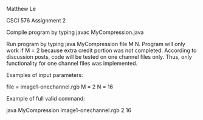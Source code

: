 Matthew Le

CSCI 576 Assignment 2


Compile program by typing javac MyCompression.java



Run program by typing java MyCompression file M N. Program will only work if M = 2 because extra credit portion was not completed. According to discussion posts, code will be tested on one channel files only. Thus, only functionality for one channel files was implemented. 


Examples of input parameters:

file = image1-onechannel.rgb
M = 2
N = 16


Example of full valid command:

java MyCompression image1-onechannel.rgb 2 16

